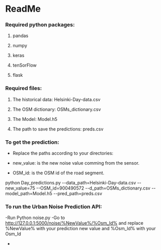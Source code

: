 # ReadMe

### Required python packages:

1. pandas

2. numpy

3. keras

4. tenSorFlow

5. flask 


### Required files:

1. The historical data: Helsinki-Day-data.csv

2. The OSM dictionary: OSMs_dictionary.csv

3. The Model: Model.h5

4. The path to save the predictions: preds.csv


### To get the prediction:

- Replace the paths according to your directories:

- new_value: is the new noise value comming from the sensor.

- OSM_id: is the OSM id of the road segment.

python Day_predictions.py --data_path=Helsinki-Day-data.csv --new_value=75 --OSM_id=900490572  --d_path=OSMs_dictionary.csv --model_path=Model.h5 --pred_path=preds.csv


### To run the Urban Noise Prediction API:
-Run Python noise.py
-Go to http://127.0.0.1:5000/noise/%NewValue%/%Osm_Id% and replace %NewValue% with your prediction new value and %Osm_Id% with your Osm_Id

- 
